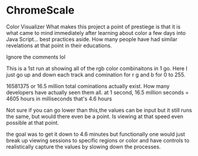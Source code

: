 # ChromeScale
Color Visualizer
What makes this project a point of prestiege is that it is what came to mind immediately after learning about color a few days 
into Java Script... best practices aside.
How many people have had similar revelations at that point in their educations.

Ignore the comments lol

This is a 1st run at showing all of the rgb color combinaitons in 1 go. Here I just go up and down each track and comination
for r g and b for 0 to 255.

16581375 or 16.5 million total cominations actually exist. How many developers have actually seen them all.
at 1 second, 16.5 million seconds = 4605 hours
in milliseconds that's 4.6 hours

Not sure if you can go lower than this,the values can be input but it still runs the same, but would there even be a point. 
Is viewing at that speed even possible at that point.

the goal was to get it down to 4.6 minutes
but functionally one would just break up viewing sessions to specific regions or color and have controls to realistically capture 
the values by slowing down the processes.




